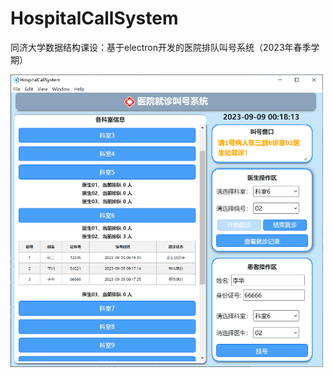 # HospitalCallSystem
同济大学数据结构课设：基于electron开发的医院排队叫号系统（2023年春季学期）

<img src="https://github.com/YtShenn/HospitalCallSystem/blob/main/demo.png" alt="Example Image" width="500">
